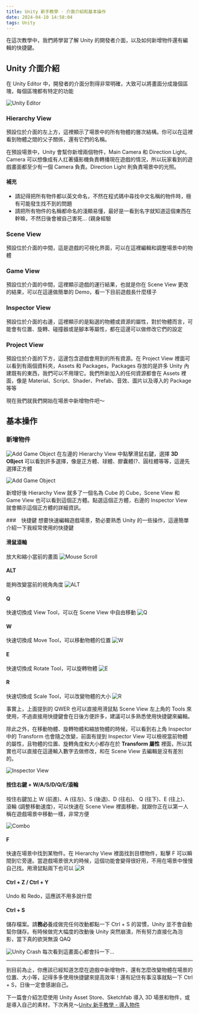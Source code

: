 ```yaml
---
title: Unity 新手教學 - 介面介紹和基本操作
date: 2024-04-10 14:58:04
tags: Unity
---
```


在這次教學中，我們將學習了解 Unity 的開發者介面，以及如何新增物件還有編輯的快捷鍵。

## Unity 介面介紹
在 Unity Editor 中，開發者的介面分割得非常明確，大致可以將畫面分成幾個區塊，每個區塊都有特定的功能

![Unity Editor](./images/unity-tutorial-2/UnityEditor.png)

### Hierarchy View
預設位於介面的左上方，這裡顯示了場景中的所有物體的層次結構。你可以在這裡看到物體之間的父子關係，還有它們的名稱。

在預設場景中，Unity 會幫你新增兩個物件，Main Camera 和 Direction Light。Camera 可以想像成有人扛著攝影機負責轉播現在遊戲的情況，所以玩家看到的遊戲畫面都至少有一個 Camera 負責。Direction Light 則負責場景中的光照。

#### 補充
- 請記得把所有物件都以英文命名，不然在程式碼中尋找中文名稱的物件時，極有可能發生找不到的問題
- 請把所有物件的名稱都命名的淺顯易懂，最好是一看到名字就知道這個東西在幹嘛，不然日後會被自己害死... (親身經驗


### Scene View
預設位於介面的中間，這是遊戲的可視化界面，可以在這裡編輯和調整場景中的物體

### Game View
預設位於介面的中間，這裡顯示遊戲的運行結果，也就是你在 Scene View 更改的結果，可以在這邊做簡單的 Demo，看一下目前遊戲長什麼樣子

### Inspector View
預設位於介面的右邊，這裡顯示的是點選的物體或資源的屬性，對於物體而言，可能會有位置、旋轉、碰撞器或是腳本等屬性，都在這邊可以做修改它們的設定

### Project View
預設位於介面的下方，這邊包含遊戲會用到的所有資源。在 Project View 裡面可以看到有兩個資料夾，Assets 和 Packages，Packages 存放的是許多 Unity 內建既有的東西，我們可以不用理它。我們所新加入的任何資源都會在 Assets 裡面，像是 Material、Script、Shader、Prefab、音效、圖片以及導入的 Package 等等

現在我們就我們開始在場景中新增物件吧～

## 基本操作

### 新增物件

![Add Game Object](./images/unity-tutorial-2/AddGameObject.png)
在左邊的 Hierarchy View 中點擊滑鼠右鍵，選擇 **3D OBject** 可以看到許多選擇，像是正方體、球體、膠囊體(?、圓柱體等等，這邊先選擇正方體

![Add Game Object](./images/unity-tutorial-2/AddGameObject2.png)

新增好後 Hierarchy View 就多了一個名為 Cube 的 Cube，Scene View 和 Game View 也可以看到這個正方體。點選這個正方體，右邊的 Inspector View 就會顯示這個正方體的詳細資訊。

###　快捷鍵
想要快速編輯遊戲場景，勢必要熟悉 Unity 的一些操作，這邊簡單介紹一下我經常使用的快捷鍵

#### 滑鼠滾輪
放大和縮小當前的畫面
![Mouse Scroll](./images/unity-tutorial-2/MouseScroll.gif)

#### ALT
能夠改變當前的視角角度
![ALT](./images/unity-tutorial-2/ALT.gif)

#### Q
快速切換成 View Tool，可以在 Scene View 中自由移動
![Q](./images/unity-tutorial-2/Q.gif)

#### W
快速切換成 Move Tool，可以移動物體的位置
![W](./images/unity-tutorial-2/W.gif)

#### E
快速切換成 Rotate Tool，可以旋轉物體
![E](./images/unity-tutorial-2/E.gif)

#### R
快速切換成 Scale Tool，可以改變物體的大小
![R](./images/unity-tutorial-2/R.gif)

事實上，上面提到的 QWER 也可以直接用滑鼠點 Scene View 左上角的 Tools 來使用，不過直接用快捷鍵會在日後方便許多，建議可以多熟悉使用快捷鍵來編輯。

除此之外，在移動物體、旋轉物體和縮放物體的時候，可以看到右上角 Inspector 中的 Transform 也會隨之改變，前面有提到 Inspector View 可以檢視當前物體的屬性，且物體的位置、旋轉角度和大小都存在於 **Transform 屬性** 裡面，所以其實也可以直接在這邊輸入數字去做修改，和在 Scene View 去編輯是沒有差別的。

![Inspector View](./images/unity-tutorial-2/InspectorView.gif)

#### 按住右鍵 + W/A/S/D/Q/E/滾輪
按住右鍵加上 W (前進)、A (往左)、S (後退)、D (往右)、 Q (往下)、E (往上)、滾輪 (調整移動速度)，可以快速在 Scene View 裡面移動，就跟你正在以第一人稱在遊戲場景中移動一樣，非常方便

![Combo](./images/unity-tutorial-2/Combo.gif)

#### F
快速在場景中找到某物件。在 Hierarchy View 裡面找到目標物件，點擊 F 可以瞬間到它旁邊。當遊戲場景很大的時候，這個功能會變得很好用，不用在場景中慢慢自己找。用滑鼠點兩下也可以
![R](./images/unity-tutorial-2/F.gif)

#### Ctrl + Z / Ctrl + Y
Undo 和 Redo，這應該不用多說什麼

#### Ctrl + S
儲存檔案。請**務必**養成做完任何改動都點一下 Ctrl + S 的習慣，Unity 並不會自動幫你儲存。有時候做完大幅度的改動後 Unity 突然崩潰，所有努力直接化為泡影，當下真的欲哭無淚 QAQ

![Unity Crash](./images/unity-tutorial-2/UnityCrash.png)
每次看到這畫面心都會抖一下... 

---

到目前為止，你應該已經知道怎麼在遊戲中新增物件，還有怎麼改變物體在場景的位置、大小等，記得多多使用快捷鍵來提高效率！還有記住有事沒事就點一下 Ctrl + S，日後一定會感謝自己。

下一篇會介紹怎麼使用 Unity Asset Store、Sketchfab 導入 3D 場景和物件，或是導入自己的素材，下次再見～[Unity 新手教學 - 導入物件](https://933yee.github.io/notes/2024/04/10/unity-tutorial-3/)
